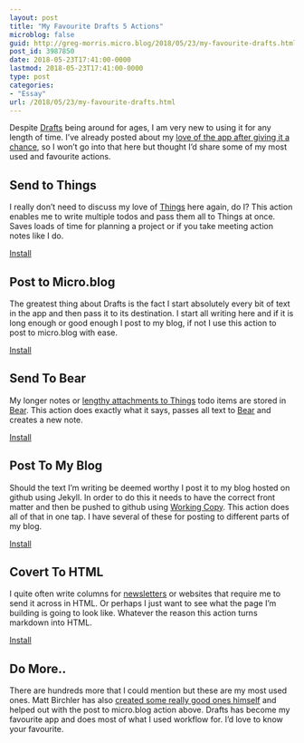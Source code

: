 ```yaml
---
layout: post
title: "My Favourite Drafts 5 Actions"
microblog: false
guid: http://greg-morris.micro.blog/2018/05/23/my-favourite-drafts.html
post_id: 3987850
date: 2018-05-23T17:41:00-0000
lastmod: 2018-05-23T17:41:00-0000
type: post
categories:
- "Essay"
url: /2018/05/23/my-favourite-drafts.html
---
```

<!--kg-card-begin: html--><p><!--kg-card-begin: html--></p>
<p>Despite <a href="https://itunes.apple.com/gb/app/drafts-5-capture-act/id1236254471?at=1000ltj4">Drafts</a> being around for ages, I am very new to using it for any length of time. I’ve already posted about my <a href="https://gr36.com/2018-04-29-finding-use-for-drafts/">love of the app after giving it a chance</a>, so I won’t go into that here but thought I’d share some of my most used and favourite actions.</p>
<h2>Send to Things</h2>
<p>I really don’t need to discuss my love of <a href="https://itunes.apple.com/gb/app/things-3/id904237743?at=1000ltj4">Things</a> here again, do I? This action enables me to write multiple todos and pass them all to Things at once. Saves loads of time for planning a project or if you take meeting action notes like I do.</p>
<p><a href="https://actions.getdrafts.com/a/1Cc">Install</a></p>
<h2>Post to Micro.blog</h2>
<p>The greatest thing about Drafts is the fact I start absolutely every bit of text in the app and then pass it to its destination. I start all writing here and if it is long enough or good enough I post to my blog, if not I use this action to post to micro.blog with ease.</p>
<p><a href="https://actions.getdrafts.com/a/1Hg">Install</a></p>
<h2>Send To Bear</h2>
<p>My longer notes or <a href="https://gr36.com/2018-05-15-workflow-things-attachments-using-bear/">lengthy attachments to Things</a> todo items are stored in <a href="https://gr36.com/2017-01-19-bear-app-review/">Bear</a>. This action does exactly what it says, passes all text to <a href="https://itunes.apple.com/gb/app/bear/id1016366447?at=1000ltj4">Bear</a> and creates a new note.</p>
<p><a href="https://actions.getdrafts.com/a/1CZ">Install</a></p>
<h2>Post To My Blog</h2>
<p>Should the text I’m writing be deemed worthy I post it to my blog hosted on github using Jekyll. In order to do this it needs to have the correct front matter and then be pushed to github using <a href="https://itunes.apple.com/gb/app/working-copy/id896694807?at=1000ltj4">Working Copy</a>. This action does all of that in one tap. I have several of these for posting to different parts of my blog.</p>
<p><a href="https://actions.getdrafts.com/a/1GO">Install</a></p>
<h2>Covert To HTML</h2>
<p>I quite often write columns for <a href="http://eepurl.com/dvApEj">newsletters</a> or websites that require me to send it across in HTML. Or perhaps I just want to see what the page I’m building is going to look like. Whatever the reason this action turns markdown into HTML.</p>
<p><a href="https://actions.getdrafts.com/a/1Eb">Install</a></p>
<h2>Do More..</h2>
<p>There are hundreds more that I could mention but these are my most used ones. Matt Birchler has also <a href="https://birchtree.me/blog/draft-5-actions-the-birchtree-collection/">created some really good ones himself</a> and helped out with the post to micro.blog action above. Drafts has become my favourite app and does most of what I used workflow for. I’d love to know your favourite.</p>
<!--kg-card-end: html-->
